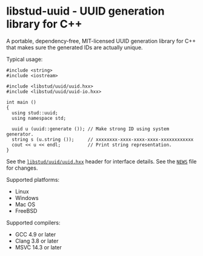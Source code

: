 # libstud-uuid - UUID generation library for C++

A portable, dependency-free, MIT-licensed UUID generation library for C++ that
makes sure the generated IDs are actually unique.

Typical usage:

```
#include <string>
#include <iostream>

#include <libstud/uuid/uuid.hxx>
#include <libstud/uuid/uuid-io.hxx>

int main ()
{
  using stud::uuid;
  using namespace std;

  uuid u (uuid::generate ()); // Make strong ID using system generator.
  string s (u.string ());     // xxxxxxxx-xxxx-xxxx-xxxx-xxxxxxxxxxxx
  cout << u << endl;          // Print string representation.
}
```

See the [`libstud/uuid/uuid.hxx`][uuid.hxx] header for interface details. See
the [`NEWS`][news] file for changes.

Supported platforms:

* Linux
* Windows
* Mac OS
* FreeBSD

Supported compilers:

* GCC 4.9 or later
* Clang 3.8 or later
* MSVC  14.3 or later

[news]:     https://github.com/libstud/libstud-uuid/blob/master/NEWS
[uuid.hxx]: https://github.com/libstud/libstud-uuid/blob/master/libstud/uuid/uuid.hxx
